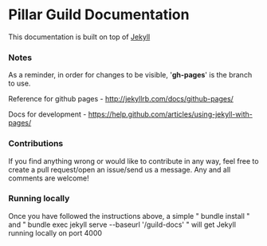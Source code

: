 # Pillar Guild Documentation 

This documentation is built on top of [Jekyll](http://jekyllrb.com/)

### Notes

As a reminder, in order for changes to be visible, '**gh-pages**' is the branch to use.

Reference for github pages - http://jekyllrb.com/docs/github-pages/

Docs for development - https://help.github.com/articles/using-jekyll-with-pages/

### Contributions

If you find anything wrong or would like to contribute in any way, feel free to create a pull request/open an issue/send us a message.  Any and all comments are welcome!

### Running locally

Once you have followed the instructions above, a simple " bundle install " and  " bundle exec jekyll serve --baseurl '/guild-docs' " will get Jekyll running locally on port 4000
